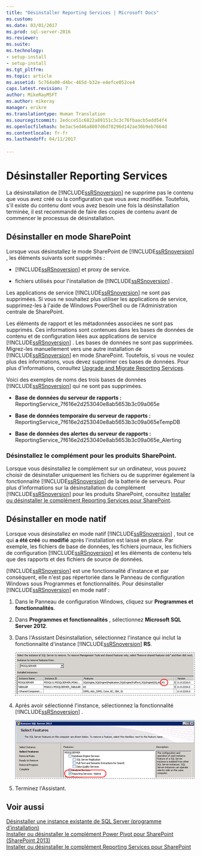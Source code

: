```yaml
---
title: "Désinstaller Reporting Services | Microsoft Docs"
ms.custom: 
ms.date: 03/01/2017
ms.prod: sql-server-2016
ms.reviewer: 
ms.suite: 
ms.technology:
- setup-install
- setup-install
ms.tgt_pltfrm: 
ms.topic: article
ms.assetid: 5c764a00-d4bc-465d-b32e-e4efce052ce4
caps.latest.revision: 7
author: MikeRayMSFT
ms.author: mikeray
manager: erikre
ms.translationtype: Human Translation
ms.sourcegitcommit: 2edcce51c6822a89151c3c3c76fbaacb5edd54f4
ms.openlocfilehash: be3ac5ed46a8807d6d78296d142ae36b9eb7664d
ms.contentlocale: fr-fr
ms.lasthandoff: 04/11/2017

---
```

# <a name="uninstall-reporting-services"></a>Désinstaller Reporting Services
  La désinstallation de [!INCLUDE[ssRSnoversion](../../includes/ssrsnoversion-md.md)] ne supprime pas le contenu que vous avez créé ou la configuration que vous avez modifiée. Toutefois, s'il existe du contenu dont vous avez besoin une fois la désinstallation terminée, il est recommandé de faire des copies de contenu avant de commencer le processus de désinstallation.  
  
## <a name="uninstall-sharepoint-mode"></a>Désinstaller en mode SharePoint  
 Lorsque vous désinstallez le mode SharePoint de [!INCLUDE[ssRSnoversion](../../includes/ssrsnoversion-md.md)] , les éléments suivants sont supprimés :  
  
-   [!INCLUDE[ssRSnoversion](../../includes/ssrsnoversion-md.md)] et proxy de service.  
  
-   fichiers utilisés pour l'installation de [!INCLUDE[ssRSnoversion](../../includes/ssrsnoversion-md.md)] .  
  
 Les applications de service [!INCLUDE[ssRSnoversion](../../includes/ssrsnoversion-md.md)] ne sont pas supprimées. Si vous ne souhaitez plus utiliser les applications de service, supprimez-les à l'aide de Windows PowerShell ou de l'Administration centrale de SharePoint.  
  
 Les éléments de rapport et les métadonnées associées ne sont pas supprimés. Ces informations sont contenues dans les bases de données de contenu et de configuration liées aux applications de service [!INCLUDE[ssRSnoversion](../../includes/ssrsnoversion-md.md)] . Les bases de données ne sont pas supprimées. Migrez-les manuellement vers une autre installation de [!INCLUDE[ssRSnoversion](../../includes/ssrsnoversion-md.md)] en mode SharePoint. Toutefois, si vous ne voulez plus des informations, vous devez supprimer ces bases de données. Pour plus d'informations, consultez [Upgrade and Migrate Reporting Services](../../reporting-services/install-windows/upgrade-and-migrate-reporting-services.md).  
  
 Voici des exemples de noms des trois bases de données [!INCLUDE[ssRSnoversion](../../includes/ssrsnoversion-md.md)] qui ne sont pas supprimées.  
  
-   **Base de données du serveur de rapports :** ReportingService_7f616e2d253040e8ab5653b3c09a065e  
  
-   **Base de données temporaire du serveur de rapports :** ReportingService_7f616e2d253040e8ab5653b3c09a065eTempDB  
  
-   **Base de données des alertes du serveur de rapports :** ReportingService_7f616e2d253040e8ab5653b3c09a065e_Alerting  
  
### <a name="uninstall-the-add-in-for-sharepoint-products"></a>Désinstallez le complément pour les produits SharePoint.  
 Lorsque vous désinstallez le complément sur un ordinateur, vous pouvez choisir de désinstaller uniquement les fichiers ou de supprimer également la fonctionnalité [!INCLUDE[ssRSnoversion](../../includes/ssrsnoversion-md.md)] de la batterie de serveurs. Pour plus d’informations sur la désinstallation du complément [!INCLUDE[ssRSnoversion](../../includes/ssrsnoversion-md.md)] pour les produits SharePoint, consultez [Installer ou désinstaller le complément Reporting Services pour SharePoint](../../reporting-services/install-windows/install-or-uninstall-the-reporting-services-add-in-for-sharepoint.md).  
  
## <a name="uninstall-native-mode"></a>Désinstaller en mode natif  
 Lorsque vous désinstallez en mode natif [!INCLUDE[ssRSnoversion](../../includes/ssrsnoversion-md.md)] , tout ce qui **a été créé** ou **modifié** après l'installation est laissé en place. Par exemple, les fichiers de base de données, les fichiers journaux, les fichiers de configuration [!INCLUDE[ssRSnoversion](../../includes/ssrsnoversion-md.md)] et les éléments de contenu tels que des rapports et des fichiers de source de données.  
  
 [!INCLUDE[ssRSnoversion](../../includes/ssrsnoversion-md.md)] est une fonctionnalité d'instance et par conséquent, elle n'est pas répertoriée dans le Panneau de configuration Windows sous Programmes et fonctionnalités. Pour désinstaller [!INCLUDE[ssRSnoversion](../../includes/ssrsnoversion-md.md)] en mode natif :  
  
1.  Dans le Panneau de configuration Windows, cliquez sur **Programmes et fonctionnalités**.  
  
2.  Dans **Programmes et fonctionnalités** , sélectionnez **Microsoft SQL Server 2012**.  
  
3.  Dans l'Assistant Désinstallation, sélectionnez l'instance qui inclut la fonctionnalité d'instance [!INCLUDE[ssRSnoversion](../../includes/ssrsnoversion-md.md)] **RS**.  
  
     ![rs_nativemode_uninstall_selectinstance](../../sql-server/install/media/rs-nativemode-uninstall-selectinstance.gif "rs_nativemode_uninstall_selectinstance")  
  
4.  Après avoir sélectionné l'instance, sélectionnez la fonctionnalité [!INCLUDE[ssRSnoversion](../../includes/ssrsnoversion-md.md)] .  
  
     ![rs_nativemode_uninstall_selectfeatures](../../sql-server/install/media/rs-nativemode-uninstall-selectfeatures.gif "rs_nativemode_uninstall_selectfeatures")  
  
5.  Terminez l'Assistant.  
  
## <a name="see-also"></a>Voir aussi  
 [Désinstaller une instance existante de SQL Server &#40;programme d’installation&#41;](../../sql-server/install/uninstall-an-existing-instance-of-sql-server-setup.md)   
 [Installer ou désinstaller le complément Power Pivot pour SharePoint &#40;SharePoint 2013&#41;](../../analysis-services/instances/install-windows/install-or-uninstall-the-power-pivot-for-sharepoint-add-in-sharepoint-2013.md)   
 [Installer ou désinstaller le complément Reporting Services pour SharePoint](../../reporting-services/install-windows/install-or-uninstall-the-reporting-services-add-in-for-sharepoint.md)  
  
  
